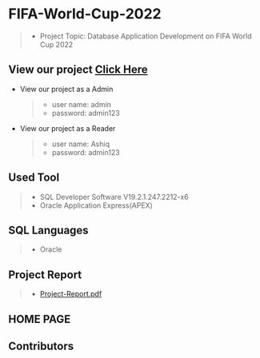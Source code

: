 # FIFA-World-Cup-2022 
> - Project Topic: Database Application Development on FIFA World Cup 2022

## View our project [Click Here](https://apex.oracle.com/pls/apex/r/cse302_project10/fifa-world-cup12/home)

- View our project as a Admin
    > - user name: admin
    > - password: admin123
- View our project as a Reader
    > - user name: Ashiq
    > - password: admin123

## Used Tool
> - SQL Developer Software V19.2.1.247.2212-x6
> - Oracle Application Express(APEX)

## SQL Languages
> - Oracle
   
## Project Report
> - [Project-Report.pdf]()

## HOME PAGE
## Contributors


